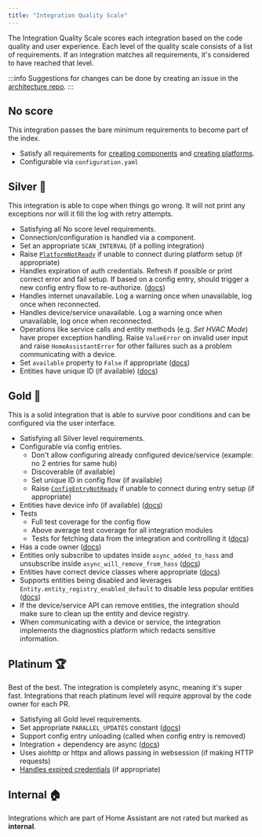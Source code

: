 ```yaml
---
title: "Integration Quality Scale"
---
```


The Integration Quality Scale scores each integration based on the code quality and user experience. Each level of the quality scale consists of a list of requirements. If an integration matches all requirements, it's considered to have reached that level.

:::info
Suggestions for changes can be done by creating an issue in the [architecture repo](https://github.com/home-assistant/architecture/issues/).
:::

## No score

This integration passes the bare minimum requirements to become part of the index.

- Satisfy all requirements for [creating components](creating_component_code_review.md) and [creating platforms](creating_platform_code_review.md).
- Configurable via `configuration.yaml`

## Silver 🥈

This integration is able to cope when things go wrong. It will not print any exceptions nor will it fill the log with retry attempts.

- Satisfying all No score level requirements.
- Connection/configuration is handled via a component.
- Set an appropriate `SCAN_INTERVAL` (if a polling integration)
- Raise [`PlatformNotReady`](integration_setup_failures.md/#integrations-using-async_setup_platform) if unable to connect during platform setup (if appropriate)
- Handles expiration of auth credentials. Refresh if possible or print correct error and fail setup. If based on a config entry, should trigger a new config entry flow to re-authorize.  ([docs](config_entries_config_flow_handler.md#reauthentication))
- Handles internet unavailable. Log a warning once when unavailable, log once when reconnected.
- Handles device/service unavailable. Log a warning once when unavailable, log once when reconnected.
- Operations like service calls and entity methods (e.g. *Set HVAC Mode*) have proper exception handling. Raise `ValueError` on invalid user input and raise `HomeAssistantError` for other failures such as a problem communicating with a device.
- Set `available` property to `False` if appropriate ([docs](core/entity.md#generic-properties))
- Entities have unique ID (if available) ([docs](entity_registry_index.md#unique-id-requirements))

## Gold 🥇

This is a solid integration that is able to survive poor conditions and can be configured via the user interface.

- Satisfying all Silver level requirements.
- Configurable via config entries.
  - Don't allow configuring already configured device/service (example: no 2 entries for same hub)
  - Discoverable (if available)
  - Set unique ID in config flow (if available)
  - Raise [`ConfigEntryNotReady`](integration_setup_failures.md/#integrations-using-async_setup_entry) if unable to connect during entry setup (if appropriate)
- Entities have device info (if available) ([docs](device_registry_index.md#defining-devices))
- Tests
  - Full test coverage for the config flow
  - Above average test coverage for all integration modules
  - Tests for fetching data from the integration and controlling it ([docs](development_testing.md))
- Has a code owner ([docs](creating_integration_manifest.md#code-owners))
- Entities only subscribe to updates inside `async_added_to_hass` and unsubscribe inside `async_will_remove_from_hass` ([docs](core/entity.md#lifecycle-hooks))
- Entities have correct device classes where appropriate ([docs](core/entity.md#generic-properties))
- Supports entities being disabled and leverages `Entity.entity_registry_enabled_default` to disable less popular entities ([docs](core/entity.md#advanced-properties))
- If the device/service API can remove entities, the integration should make sure to clean up the entity and device registry.
- When communicating with a device or service, the integration implements the diagnostics platform which redacts sensitive information.

## Platinum 🏆

Best of the best. The integration is completely async, meaning it's super fast. Integrations that reach platinum level will require approval by the code owner for each PR.

- Satisfying all Gold level requirements.
- Set appropriate `PARALLEL_UPDATES` constant ([docs](integration_fetching_data.md#request-parallelism))
- Support config entry unloading (called when config entry is removed)
- Integration + dependency are async ([docs](asyncio_working_with_async.md))
- Uses aiohttp or httpx and allows passing in websession (if making HTTP requests)
- [Handles expired credentials](integration_setup_failures.md/#handling-expired-credentials) (if appropriate)

## Internal 🏠

Integrations which are part of Home Assistant are not rated but marked as **internal**.
